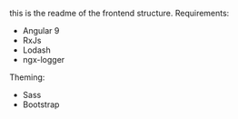 this is the readme of the frontend structure.
Requirements:
  - Angular 9
  - RxJs
  - Lodash
  - ngx-logger
  
Theming:
  - Sass
  - Bootstrap
  
